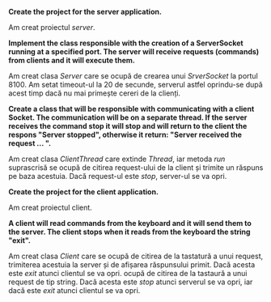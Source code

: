 **Create the project for the server application.**

Am creat proiectul _server_.

**Implement the class responsible with the creation of a ServerSocket running at a specified port. The server will receive requests (commands) from clients and it will execute them.**

Am creat clasa _Server_ care se ocupă de crearea unui _SrverSocket_ la portul 8100. Am setat timeout-ul la 20 de secunde, serverul astfel oprindu-se după acest timp dacă nu mai primește cereri de la clienți.

**Create a class that will be responsible with communicating with a client Socket. The communication will be on a separate thread. If the server receives the command stop it will stop and will return to the client the respons "Server stopped", otherwise it return: "Server received the request ... ".**

Am creat clasa _ClientThread_ care extinde _Thread_, iar metoda _run_ suprascrisă se ocupă de citirea request-ului de la client și trimite un răspuns pe baza acestuia. Dacă request-ul este _stop_, server-ul se va opri.

**Create the project for the client application.**

Am creat proiectul client.

**A client will read commands from the keyboard and it will send them to the server. The client stops when it reads from the keyboard the string "exit".**

Am creat clasa _Client_ care se ocupă de citirea de la tastatură a unui request, trimiterea acestuia la server și de afișarea răspunsului primit. Dacă acesta este _exit_ atunci clientul se va opri. ocupă de citirea de la tastaură a unui request de tip string. Dacă acesta este _stop_ atunci serverul se va opri, iar dacă este _exit_ atunci clientul se va opri.

